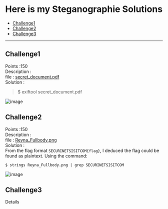 # Here is my Steganographie Solutions
- [Challenge1](#challenge1)
- [Challenge2](#challenge2)
- [Challenge3](#challenge3)

---
## Challenge1
Points :150 <br />
Description : <br />
file : 	[secret_document.pdf](secret_document.pdf) <br />
Solution : 	<br />
>$ exiftool secret_document.pdf

![image](https://github.com/user-attachments/assets/2026e975-c6da-4676-92f1-dbff24128319)
## Challenge2
Points :150 <br />
Description : <br />
file : 	[Reyna_Fullbody.png](Reyna_Fullbody.png) <br />
Solution : 	<br />
From the flag format `SECURINETSISITCOM{flag}`, I deduced the flag could be found as plaintext. Using the command:<br />

`$ strings Reyna_Fullbody.png | grep SECURINETSISITCOM`<br />

![image](https://github.com/user-attachments/assets/1a8c70c7-f35f-46dd-8db2-f8ef3a9b8f4f)


## Challenge3
Details 

